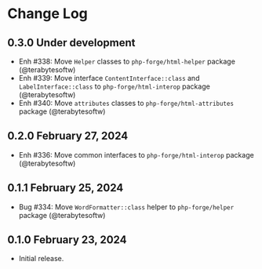 # Change Log

## 0.3.0 Under development

- Enh #338: Move `Helper` classes to `php-forge/html-helper` package (@terabytesoftw)
- Enh #339: Move interface `ContentInterface::class` and `LabelInterface::class` to `php-forge/html-interop` package
  (@terabytesoftw)
- Enh #340: Move `attributes` classes to `php-forge/html-attributes` package (@terabytesoftw)

## 0.2.0 February 27, 2024

- Enh #336: Move common interfaces to `php-forge/html-interop` package (@terabytesoftw)

## 0.1.1 February 25, 2024

- Bug #334: Move `WordFormatter::class` helper to `php-forge/helper` package (@terabytesoftw)

## 0.1.0 February 23, 2024

- Initial release.
